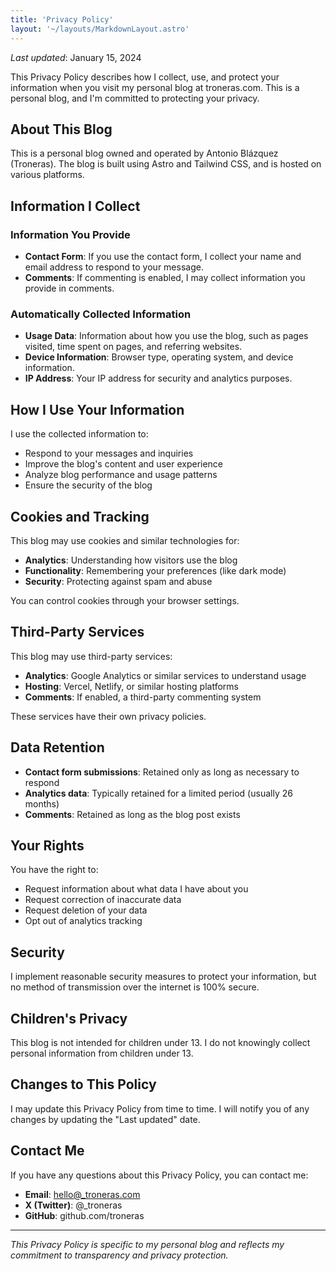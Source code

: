 ```yaml
---
title: 'Privacy Policy'
layout: '~/layouts/MarkdownLayout.astro'
---
```


_Last updated_: January 15, 2024

This Privacy Policy describes how I collect, use, and protect your information when you visit my personal blog at troneras.com. This is a personal blog, and I'm committed to protecting your privacy.

## About This Blog

This is a personal blog owned and operated by Antonio Blázquez (Troneras). The blog is built using Astro and Tailwind CSS, and is hosted on various platforms.

## Information I Collect

### Information You Provide

- **Contact Form**: If you use the contact form, I collect your name and email address to respond to your message.
- **Comments**: If commenting is enabled, I may collect information you provide in comments.

### Automatically Collected Information

- **Usage Data**: Information about how you use the blog, such as pages visited, time spent on pages, and referring websites.
- **Device Information**: Browser type, operating system, and device information.
- **IP Address**: Your IP address for security and analytics purposes.

## How I Use Your Information

I use the collected information to:

- Respond to your messages and inquiries
- Improve the blog's content and user experience
- Analyze blog performance and usage patterns
- Ensure the security of the blog

## Cookies and Tracking

This blog may use cookies and similar technologies for:

- **Analytics**: Understanding how visitors use the blog
- **Functionality**: Remembering your preferences (like dark mode)
- **Security**: Protecting against spam and abuse

You can control cookies through your browser settings.

## Third-Party Services

This blog may use third-party services:

- **Analytics**: Google Analytics or similar services to understand usage
- **Hosting**: Vercel, Netlify, or similar hosting platforms
- **Comments**: If enabled, a third-party commenting system

These services have their own privacy policies.

## Data Retention

- **Contact form submissions**: Retained only as long as necessary to respond
- **Analytics data**: Typically retained for a limited period (usually 26 months)
- **Comments**: Retained as long as the blog post exists

## Your Rights

You have the right to:

- Request information about what data I have about you
- Request correction of inaccurate data
- Request deletion of your data
- Opt out of analytics tracking

## Security

I implement reasonable security measures to protect your information, but no method of transmission over the internet is 100% secure.

## Children's Privacy

This blog is not intended for children under 13. I do not knowingly collect personal information from children under 13.

## Changes to This Policy

I may update this Privacy Policy from time to time. I will notify you of any changes by updating the "Last updated" date.

## Contact Me

If you have any questions about this Privacy Policy, you can contact me:

- **Email**: hello@_troneras.com
- **X (Twitter)**: @\_troneras
- **GitHub**: github.com/troneras

---

_This Privacy Policy is specific to my personal blog and reflects my commitment to transparency and privacy protection._

